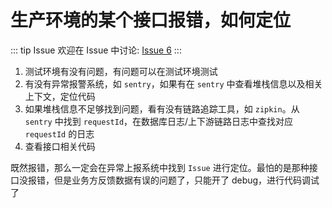 # 生产环境的某个接口报错，如何定位



::: tip Issue 
 欢迎在 Issue 中讨论: [Issue 6](https://github.com/shfshanyue/Daily-Question/issues/6) 
:::

1. 测试环境有没有问题，有问题可以在测试环境测试
1. 有没有异常报警系统，如 `sentry`，如果有在 `sentry` 中查看堆栈信息以及相关上下文，定位代码
1. 如果堆栈信息不足够找到问题，看有没有链路追踪工具，如 `zipkin`。从 `sentry` 中找到 `requestId`，在数据库日志/上下游链路日志中查找对应 `requestId` 的日志
1. 查看接口相关代码 

既然报错，那么一定会在异常上报系统中找到 `Issue` 进行定位。最怕的是那种接口没报错，但是业务方反馈数据有误的问题了，只能开了 debug，进行代码调试了